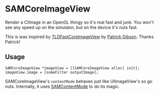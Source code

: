 # SAMCoreImageView

Render a CIImage in an OpenGL thingy so it's real fast and junk. You won't see any speed up on the simulator, but on the device it's nuts fast.

This is was inspired by [TLDFastCoreImageView](https://github.com/patr1ck/TLDCoreImageDemo/blob/master/TLDCoreImageDemo/TLDFastCoreImageView.h) by [Patrick Gibson](https://github.com/patr1ck). Thanks Patrick!

## Usage

``` objc
SAMCoreImageView *imageView = [[SAMCoreImageView alloc] init];
imageView.image = [someFilter outputImage];
```

SAMCoreImageView's `contentMode` behaves just like UIImageView's so go nuts. Internally, it uses [SAMContentMode](https://github.com/soffes/SAMContentMode) to do its magic.
